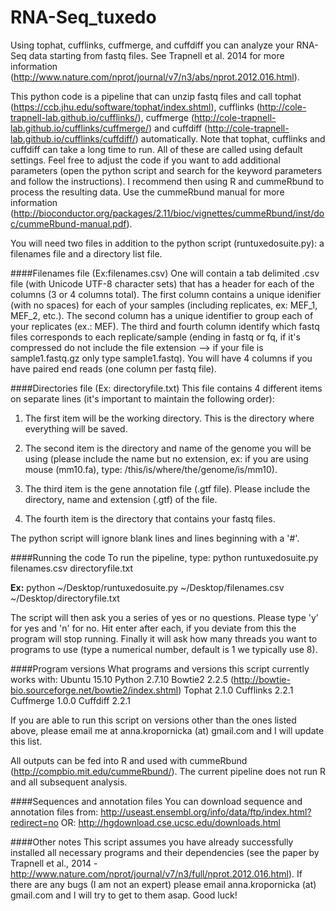 # RNA-Seq_tuxedo
Using tophat, cufflinks, cuffmerge, and cuffdiff you can analyze your RNA-Seq data starting from fastq files. See Trapnell et al. 2014 for more information (http://www.nature.com/nprot/journal/v7/n3/abs/nprot.2012.016.html).


This python code is a pipeline that can unzip fastq files and call tophat (https://ccb.jhu.edu/software/tophat/index.shtml), cufflinks (http://cole-trapnell-lab.github.io/cufflinks/), cuffmerge (http://cole-trapnell-lab.github.io/cufflinks/cuffmerge/) and cuffdiff (http://cole-trapnell-lab.github.io/cufflinks/cuffdiff/) automatically. Note that tophat, cufflinks and cuffdiff can take a long time to run. All of these are called using default settings. Feel free to adjust the code if you want to add additional parameters (open the python script and search for the keyword parameters and follow the instructions). I recommend then using R and cummeRbund to process the resulting data. Use the cummeRbund manual for more information (http://bioconductor.org/packages/2.11/bioc/vignettes/cummeRbund/inst/doc/cummeRbund-manual.pdf).


You will need two files in addition to the python script (runtuxedosuite.py): a filenames file and a directory list file. 


####Filenames file (Ex:filenames.csv)
One will contain a tab delimited .csv file (with Unicode UTF-8 character sets) that has a header for each of the columns (3 or 4 columns total). The first column contains a unique idenifier (with no spaces) for each of your samples (including replicates, ex: MEF_1, MEF_2, etc.). The second column has a unique identifier to group each of your replicates (ex.: MEF). The third and fourth column identify which fastq files corresponds to each replicate/sample (ending in fastq or fq, if it's compressed do not include the file extension --> if your file is sample1.fastq.gz only type sample1.fastq). You will have 4 columns if you have paired end reads (one column per fastq file). 


####Directories file (Ex: directoryfile.txt)
This file contains 4 different items on separate lines (it's important to maintain the following order): 

1.  The first item will be the working directory. This is the directory where everything will be saved.

2.  The second item is the directory and name of the genome you will be using (please include the name but no extension, ex: if you are using mouse (mm10.fa), type: /this/is/where/the/genome/is/mm10).

3.  The third item is the gene annotation file (.gtf file). Please include the directory, name and extension (.gtf) of the file.

4.  The fourth item is the directory that contains your fastq files.

The python script will ignore blank lines and lines beginning with a '#'.

####Running the code
To run the pipeline, type:
python runtuxedosuite.py filenames.csv directoryfile.txt

**Ex:** python ~/Desktop/runtuxedosuite.py ~/Desktop/filenames.csv ~/Desktop/directoryfile.txt

The script will then ask you a series of yes or no questions. Please type 'y' for yes and 'n' for no. Hit enter after each, if you deviate from this the program will stop running. Finally it will ask how many threads you want to programs to use (type a numerical number, default is 1 we typically use 8).

####Program versions
What programs and versions this script currently works with:
Ubuntu 15.10
Python 2.7.10
Bowtie2 2.2.5 (http://bowtie-bio.sourceforge.net/bowtie2/index.shtml)
Tophat 2.1.0
Cufflinks 2.2.1
Cuffmerge 1.0.0
Cuffdiff 2.2.1

If you are able to run this script on versions other than the ones listed above, please email me at anna.kropornicka (at) gmail.com and I will update this list.

All outputs can be fed into R and used with cummeRbund (http://compbio.mit.edu/cummeRbund/). The current pipeline does not run R and all subsequent analysis.

####Sequences and annotation files
You can download sequence and annotation files from: http://useast.ensembl.org/info/data/ftp/index.html?redirect=no
OR: http://hgdownload.cse.ucsc.edu/downloads.html

####Other notes
This script assumes you have already successfully installed all necessary programs and their dependencies (see the paper by Trapnell et al., 2014 - http://www.nature.com/nprot/journal/v7/n3/full/nprot.2012.016.html). If there are any bugs (I am not an expert) please email anna.kropornicka (at) gmail.com and I will try to get to them asap. Good luck!
